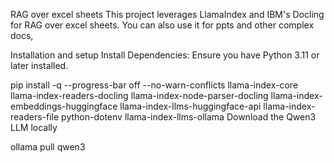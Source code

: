 RAG over excel sheets
This project leverages LlamaIndex and IBM's Docling for RAG over excel sheets. You can also use it for ppts and other complex docs,

Installation and setup
Install Dependencies: Ensure you have Python 3.11 or later installed.

pip install -q --progress-bar off --no-warn-conflicts llama-index-core llama-index-readers-docling llama-index-node-parser-docling llama-index-embeddings-huggingface llama-index-llms-huggingface-api llama-index-readers-file python-dotenv llama-index-llms-ollama
Download the Qwen3 LLM locally

ollama pull qwen3
